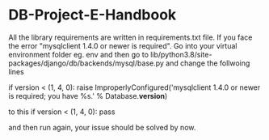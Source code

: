 # DB-Project-E-Handbook
All the library requirements are written in requirements.txt file.
If you face the error "mysqlclient 1.4.0 or newer is required". Go into your virtual environment folder eg. env and then go to lib/python3.8/site-packages/django/db/backends/mysql/base.py and change the follwoing lines

if version < (1, 4, 0):
  raise ImproperlyConfigured('mysqlclient 1.4.0 or newer is required; you have %s.' % Database.__version__)
  
to this 
if version < (1, 4, 0):
	pass
  
and then run again, your issue should be solved by now.
